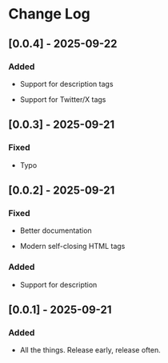 # Change Log

## [0.0.4] - 2025-09-22

### Added

- Support for description tags

- Support for Twitter/X tags

## [0.0.3] - 2025-09-21

### Fixed

- Typo

## [0.0.2] - 2025-09-21

### Fixed

- Better documentation

- Modern self-closing HTML tags

### Added

- Support for description

## [0.0.1] - 2025-09-21

### Added

- All the things. Release early, release often.
